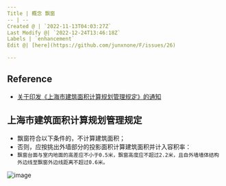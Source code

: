 ```yaml
---
Title | 概念 飘窗
-- | --
Created @ | `2022-11-13T04:03:27Z`
Last Modify @| `2022-12-24T13:46:18Z`
Labels | `enhancement`
Edit @| [here](https://github.com/junxnone/F/issues/26)

---
```

## Reference

- [关于印发《上海市建筑面积计算规划管理规定》的通知](https://hd.ghzyj.sh.gov.cn/zcfg/ghss/202110/t20211011_1032711.html)

## 上海市建筑面积计算规划管理规定

- 飘窗符合以下条件的，不计算建筑面积；
- 否则，应按挑出外墙部分的投影面积计算建筑面积并计入容积率：
- `飘窗台面与室内地面的高差应不小于0.5米，飘窗高度应不超过2.2米，且自外墙墙体结构外边线至飘窗外边线距离不超过0.6米。`


![image](https://user-images.githubusercontent.com/2216970/201505075-7e3d961b-9058-4b42-9e5e-29e2c255dcb0.png)



